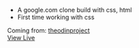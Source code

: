- A google.com clone build with css, html
- First time working with css

Coming from: [theodinproject](https://www.theodinproject.com)<br>
[View Live](https://bpetermann.github.io/google-homepage)
